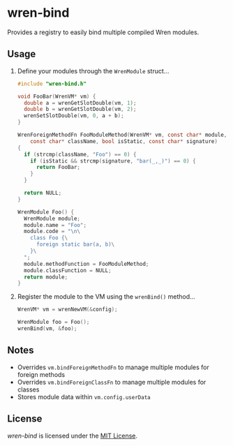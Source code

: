 # wren-bind

Provides a registry to easily bind multiple compiled Wren modules.

## Usage

1. Define your modules through the `WrenModule` struct...

    ``` c
    #include "wren-bind.h"

    void FooBar(WrenVM* vm) {
      double a = wrenGetSlotDouble(vm, 1);
      double b = wrenGetSlotDouble(vm, 2);
      wrenSetSlotDouble(vm, 0, a + b);
    }

    WrenForeignMethodFn FooModuleMethod(WrenVM* vm, const char* module,
        const char* className, bool isStatic, const char* signature)
    {
      if (strcmp(className, "Foo") == 0) {
        if (isStatic && strcmp(signature, "bar(_,_)") == 0) {
          return FooBar;
        }
      }

      return NULL;
    }

    WrenModule Foo() {
      WrenModule module;
      module.name = "Foo";
      module.code = "\n\
        class Foo {\
          foreign static bar(a, b)\
        }\
      ";
      module.methodFunction = FooModuleMethod;
      module.classFunction = NULL;
      return module;
    }
    ```

2. Register the module to the VM using the `wrenBind()` method...
    ``` c
    WrenVM* vm = wrenNewVM(&config);

    WrenModule foo = Foo();
    wrenBind(vm, &foo);
    ```

## Notes

- Overrides `vm.bindForeignMethodFn` to manage multiple modules for foreign methods
- Overrides `vm.bindForeignClassFn` to manage multiple modules for classes
- Stores module data within `vm.config.userData`

## License

*wren-bind* is licensed under the [MIT License](LICENSE).
